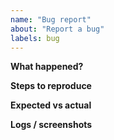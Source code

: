 ```yaml
---
name: "Bug report"
about: "Report a bug"
labels: bug
---
```

**What happened?**

**Steps to reproduce**

**Expected vs actual**

**Logs / screenshots**
